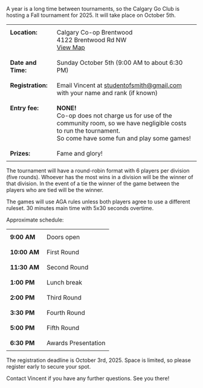 <!--
.. title: 2025 Fall Tournament October 5
.. slug: 2025-fall-tournament-october-5
.. date: 2025-09-05 08:35:57 UTC-06:00
.. tags: 
.. category: 
.. link: 
.. description: 
.. type: text
-->

A year is a long time between tournaments, so the Calgary Go Club is hosting a Fall tournament for 2025.  It will take place on October 5th.

<table>
<tr>
<td style="vertical-align: top; font-weight:bold; padding: 10px">Location:</td>
<td style="vertical-align: top; padding: 10px">
Calgary Co-op Brentwood<br/>
4122 Brentwood Rd NW<br/>
<a href="https://goo.gl/maps/hZKyhPRrRjU7579ZA">View Map</a>
</td>
</tr>
<tr>
<td style="vertical-align: top; font-weight:bold; padding: 10px">Date and Time:</td>
<td style="vertical-align: top; padding: 10px">
Sunday October 5th (9:00 AM to about 6:30 PM)<br/>
</td>
</tr>
<tr>
<td style="vertical-align: top; font-weight:bold; padding: 10px">Registration:</td>
<td style="vertical-align: top; padding: 10px">Email Vincent at <a href="mailto:studentofsmith@gmail.com">studentofsmith@gmail.com</a> with your name and rank (if known)</td>
</tr>
<tr>
<td style="vertical-align: top; font-weight:bold; padding: 10px">Entry fee:</td>
<td style="vertical-align: top; padding: 10px"><span style="font-weight:bold">NONE!</span><br/>Co-op does not charge us for use of the community room, so we have negligible costs to run the tournament.<br/>So come have some fun and play some games!</td>
</tr>
<tr>
<td style="vertical-align: top; font-weight:bold; padding: 10px">Prizes:</td>
<td style="vertical-align: top; padding: 10px">Fame and glory!</td>
</tr>
</table>

The tournament will have a round-robin format with 6 players per division (five rounds).  Whoever has the most wins in a division will be the winner of that division. In the event of a tie the winner of the game between the players who are tied will be the winner.

The games will use AGA rules unless both players agree to use a different ruleset. 30 minutes main time with 5x30 seconds overtime.

Approximate schedule:

<table>
<tr>
<td style="vertical-align: top; font-weight:bold; padding: 10px">9:00 AM</td>
<td style="vertical-align: top; padding: 10px">Doors open</td>
</tr>
<tr>
<td style="vertical-align: top; font-weight:bold; padding: 10px">10:00 AM</td>
<td style="vertical-align: top; padding: 10px">First Round</td>
</tr>
<tr>
<td style="vertical-align: top; font-weight:bold; padding: 10px">11:30 AM</td>
<td style="vertical-align: top; padding: 10px">Second Round</td>
</tr>
<tr>
<td style="vertical-align: top; font-weight:bold; padding: 10px">1:00 PM</td>
<td style="vertical-align: top; padding: 10px">Lunch break</td>
</tr>
<tr>
<td style="vertical-align: top; font-weight:bold; padding: 10px">2:00 PM</td>
<td style="vertical-align: top; padding: 10px">Third Round</td>
</tr>
<tr>
<td style="vertical-align: top; font-weight:bold; padding: 10px">3:30 PM</td>
<td style="vertical-align: top; padding: 10px">Fourth Round</td>
</tr>
<tr>
<td style="vertical-align: top; font-weight:bold; padding: 10px">5:00 PM</td>
<td style="vertical-align: top; padding: 10px">Fifth Round</td>
</tr>
<tr>
<td style="vertical-align: top; font-weight:bold; padding: 10px">6:30 PM</td>
<td style="vertical-align: top; padding: 10px">Awards Presentation</td>
</tr>
</table>

The registration deadline is October 3rd, 2025.  Space is limited, so please register early to secure your spot.

Contact Vincent if you have any further questions.  See you there!
